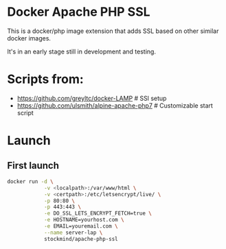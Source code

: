# Docker Apache PHP SSL

This is a docker/php image extension that adds SSL based on other similar docker images.

It's in an early stage still in development and testing.

# Scripts from:

- https://github.com/greyltc/docker-LAMP # SSl setup
- https://github.com/ulsmith/alpine-apache-php7 # Customizable start script

# Launch

## First launch
```bash
docker run -d \
            -v <localpath>:/var/www/html \
            -v <certpath>:/etc/letsencrypt/live/ \
            -p 80:80 \
            -p 443:443 \
            -e DO_SSL_LETS_ENCRYPT_FETCH=true \
            -e HOSTNAME=yourhost.com \
            -e EMAIL=youremail.com \
            --name server-lap \
            stockmind/apache-php-ssl
```

